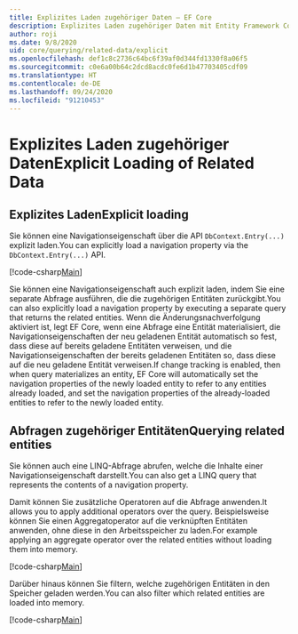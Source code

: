 ```yaml
---
title: Explizites Laden zugehöriger Daten – EF Core
description: Explizites Laden zugehöriger Daten mit Entity Framework Core
author: roji
ms.date: 9/8/2020
uid: core/querying/related-data/explicit
ms.openlocfilehash: def1c8c2736c64bc6f39af0d344fd1330f8a06f5
ms.sourcegitcommit: c0e6a00b64c2dcd8acdc0fe6d1b47703405cdf09
ms.translationtype: HT
ms.contentlocale: de-DE
ms.lasthandoff: 09/24/2020
ms.locfileid: "91210453"
---
```

# <a name="explicit-loading-of-related-data"></a><span data-ttu-id="b445a-103">Explizites Laden zugehöriger Daten</span><span class="sxs-lookup"><span data-stu-id="b445a-103">Explicit Loading of Related Data</span></span>

## <a name="explicit-loading"></a><span data-ttu-id="b445a-104">Explizites Laden</span><span class="sxs-lookup"><span data-stu-id="b445a-104">Explicit loading</span></span>

<span data-ttu-id="b445a-105">Sie können eine Navigationseigenschaft über die API `DbContext.Entry(...)` explizit laden.</span><span class="sxs-lookup"><span data-stu-id="b445a-105">You can explicitly load a navigation property via the `DbContext.Entry(...)` API.</span></span>

[!code-csharp[Main](../../../../samples/core/Querying/RelatedData/Sample.cs#Eager)]

<span data-ttu-id="b445a-106">Sie können eine Navigationseigenschaft auch explizit laden, indem Sie eine separate Abfrage ausführen, die die zugehörigen Entitäten zurückgibt.</span><span class="sxs-lookup"><span data-stu-id="b445a-106">You can also explicitly load a navigation property by executing a separate query that returns the related entities.</span></span> <span data-ttu-id="b445a-107">Wenn die Änderungsnachverfolgung aktiviert ist, legt EF Core, wenn eine Abfrage eine Entität materialisiert, die Navigationseigenschaften der neu geladenen Entität automatisch so fest, dass diese auf bereits geladene Entitäten verweisen, und die Navigationseigenschaften der bereits geladenen Entitäten so, dass diese auf die neu geladene Entität verweisen.</span><span class="sxs-lookup"><span data-stu-id="b445a-107">If change tracking is enabled, then when query materializes an entity, EF Core will automatically set the navigation properties of the newly loaded entity to refer to any entities already loaded, and set the navigation properties of the already-loaded entities to refer to the newly loaded entity.</span></span>

## <a name="querying-related-entities"></a><span data-ttu-id="b445a-108">Abfragen zugehöriger Entitäten</span><span class="sxs-lookup"><span data-stu-id="b445a-108">Querying related entities</span></span>

<span data-ttu-id="b445a-109">Sie können auch eine LINQ-Abfrage abrufen, welche die Inhalte einer Navigationseigenschaft darstellt.</span><span class="sxs-lookup"><span data-stu-id="b445a-109">You can also get a LINQ query that represents the contents of a navigation property.</span></span>

<span data-ttu-id="b445a-110">Damit können Sie zusätzliche Operatoren auf die Abfrage anwenden.</span><span class="sxs-lookup"><span data-stu-id="b445a-110">It allows you to apply additional operators over the query.</span></span> <span data-ttu-id="b445a-111">Beispielsweise können Sie einen Aggregatoperator auf die verknüpften Entitäten anwenden, ohne diese in den Arbeitsspeicher zu laden.</span><span class="sxs-lookup"><span data-stu-id="b445a-111">For example applying an aggregate operator over the related entities without loading them into memory.</span></span>

[!code-csharp[Main](../../../../samples/core/Querying/RelatedData/Sample.cs#NavQueryAggregate)]

<span data-ttu-id="b445a-112">Darüber hinaus können Sie filtern, welche zugehörigen Entitäten in den Speicher geladen werden.</span><span class="sxs-lookup"><span data-stu-id="b445a-112">You can also filter which related entities are loaded into memory.</span></span>

[!code-csharp[Main](../../../../samples/core/Querying/RelatedData/Sample.cs#NavQueryFiltered)]
